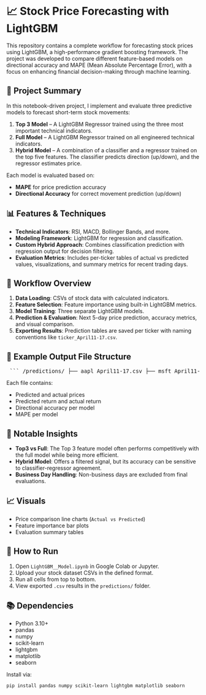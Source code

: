 # 📈 Stock Price Forecasting with LightGBM

This repository contains a complete workflow for forecasting stock prices using LightGBM, a high-performance gradient boosting framework. The project was developed to compare different feature-based models on directional accuracy and MAPE (Mean Absolute Percentage Error), with a focus on enhancing financial decision-making through machine learning.

## 🧠 Project Summary

In this notebook-driven project, I implement and evaluate three predictive models to forecast short-term stock movements:

1. **Top 3 Model** – A LightGBM Regressor trained using the three most important technical indicators.
2. **Full Model** – A LightGBM Regressor trained on all engineered technical indicators.
3. **Hybrid Model** – A combination of a classifier and a regressor trained on the top five features. The classifier predicts direction (up/down), and the regressor estimates price.

Each model is evaluated based on:
- **MAPE** for price prediction accuracy
- **Directional Accuracy** for correct movement prediction (up/down)

## 📊 Features & Techniques

- **Technical Indicators**: RSI, MACD, Bollinger Bands, and more.
- **Modeling Framework**: LightGBM for regression and classification.
- **Custom Hybrid Approach**: Combines classification prediction with regression output for decision filtering.
- **Evaluation Metrics**: Includes per-ticker tables of actual vs predicted values, visualizations, and summary metrics for recent trading days.

## 🧪 Workflow Overview

1. **Data Loading**: CSVs of stock data with calculated indicators.
2. **Feature Selection**: Feature importance using built-in LightGBM metrics.
3. **Model Training**: Three separate LightGBM models.
4. **Prediction & Evaluation**: Next 5-day price prediction, accuracy metrics, and visual comparison.
5. **Exporting Results**: Prediction tables are saved per ticker with naming conventions like `ticker_April11-17.csv`.

## 📁 Example Output File Structure

<pre> ``` /predictions/ ├── aapl_April11-17.csv ├── msft_April11-17.csv └── jnj_April14-18.csv ``` </pre>



Each file contains:
- Predicted and actual prices
- Predicted return and actual return
- Directional accuracy per model
- MAPE per model

## 📌 Notable Insights

- **Top3 vs Full**: The Top 3 feature model often performs competitively with the full model while being more efficient.
- **Hybrid Model**: Offers a filtered signal, but its accuracy can be sensitive to classifier-regressor agreement.
- **Business Day Handling**: Non-business days are excluded from final evaluations.

## 📈 Visuals

- Price comparison line charts (`Actual vs Predicted`)
- Feature importance bar plots
- Evaluation summary tables

## 🔧 How to Run

1. Open `LightGBM__Model.ipynb` in Google Colab or Jupyter.
2. Upload your stock dataset CSVs in the defined format.
3. Run all cells from top to bottom.
4. View exported `.csv` results in the `predictions/` folder.

## 📚 Dependencies

- Python 3.10+
- pandas
- numpy
- scikit-learn
- lightgbm
- matplotlib
- seaborn

Install via:

```bash
pip install pandas numpy scikit-learn lightgbm matplotlib seaborn

